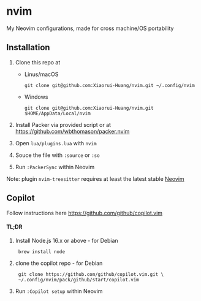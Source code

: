 # nvim
My Neovim configurations, made for cross machine/OS portability

## Installation
1. Clone this repo at

    * Linus/macOS
        
          git clone git@github.com:Xiaorui-Huang/nvim.git ~/.config/nvim
        
    * Windows
        
          git clone git@github.com:Xiaorui-Huang/nvim.git $HOME/AppData/Local/nvim
        
2. Install Packer via provided script or at https://github.com/wbthomason/packer.nvim
3. Open `lua/plugins.lua` with `nvim`
4. Souce the file with `:source` or `:so`
5. Run `:PackerSync` within Neovim

Note: plugin `nvim-treesitter` requires at least the latest stable [Neovim](https://github.com/neovim/neovim/wiki/Installing-Neovim)

## Copilot
Follow instructions here https://github.com/github/copilot.vim

#### TL;DR
1. Install Node.js 16.x or above - for Debian

        brew install node

2. clone the copilot repo - for Debian 

        git clone https://github.com/github/copilot.vim.git \
        ~/.config/nvim/pack/github/start/copilot.vim
3. Run `:Copilot setup` within Neovim

